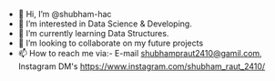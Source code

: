 - 👋 Hi, I’m @shubham-hac
- 👀 I’m interested in Data Science & Developing.
- 🌱 I’m currently learning Data Structures.
- 💞️ I’m looking to collaborate on my future projects
- 📫 How to reach me via:- E-mail <shubhampraut2410@gamil.com>,
                            Instagram DM's <https://www.instagram.com/shubham_raut_2410/>
                            
                              

<!---
shubham-hac/shubham-hac is a ✨ special ✨ repository because its `README.md` (this file) appears on your GitHub profile.
You can click the Preview link to take a look at your changes.
--->
